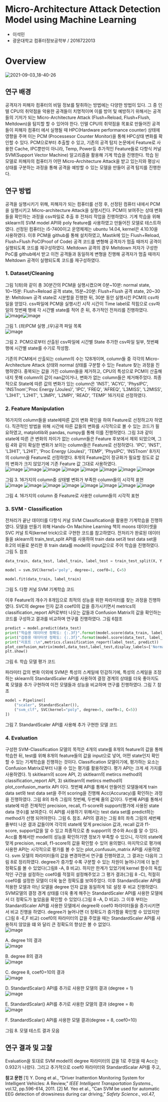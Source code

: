 
# **Micro-Architecture Attack Detection Model using Machine Learning**
* 이석민
* 광운대학교 컴퓨터정보공학부 / 2016722013

# Overview

![2021-09-03_18-40-26](https://user-images.githubusercontent.com/67637935/131985282-2bd4c125-22f3-4b02-b852-005c5087df40.png)


## **연구 배경**

공격자가 피해자 컴퓨터의 비밀 정보를 탈취하는 방법에는 다양한 방법이 있다. 그 중 인텔  CPU의 취약점을 악용한 공격들이 치명적이며 이를 방어 및 예방하기 위해서는 공격들의 기저가 되는 Micro-Architecture Attack (Flush+Reload, Flush+Flush, Meltdown)을 탐지할 할 수 있어야 한다. 인텔 CPU의 취약점을 목표로 만들어진 공격들이 피해자 컴퓨터 에서 실행될 때 HPC(Hardware performance counter) 상태에 영향을 주며 이는 PCM (Processesor Counter Monitor)을 통해 HPC상태 변화를 확인할 수 있다. PCM으로부터 추출할 수 있고, 기존의 공격 탐지 논문에서 Feature로 사용한 Cache, IPC뿐만이 아니라, Temp, Power등 추가적인 Feature들로 다항식 커널 SVM(Support Vector Machine) 알고리즘을 활용해 기계 학습을 진행한다. 학습 된 모델로 피해자의 컴퓨터가 어떤 Micro-Architecture Attack을 받고 있는지와 평상시 상태를 구분하는 과정을 통해 공격을 예방할 수 있는 모델을 만들어 공격 탐지를 진행한다.

## **연구 방법**

공격을 실행시키기 위해, 피해자가 되는 컴퓨터를 선정 후, 선정된 컴퓨터 내에서 PCM을 실행시키고 Micro-architecture Attack을 실행시킨다. PCM이 보여주는 상태 변화들을 확인하는 과정을 csv파일로 추출 후 전처리 작업을 진행하였다. 기계 학습을 위해 sklearn의 SVM model API와 poly feature를 사용하였고  만들어진 모델로 테스트하였다.
선정된 컴퓨터는 i5-7400이고 운영체제는 ubuntu 14.04, kernel은 4.10.10을 사용하였다. 이후 PCM을 github를 통해 설치하였고, Mastik에 있는 Flush+Reload, Flush+Flush PoC(Proof of Code) 공격 코드를 변형해 공격자가 멈출 때까지 공격이 실행되도록 코드를 재구성하였다. Meltdown 공격의 경우 Meltdown 저자가 구성한 PoC를 github에서 받고 이전 공격들과 동일하게 변형을 진행해 공격자가 멈출 때까지 Meltdown 공격이 실행되도록 코드를 재구성하였다.

### **1.**   **Dataset/Cleaning**
그림 1(좌)와 같이 총 30분간의 PCM을 실행시켰으며 0분~10분: normal state, 10~15분:  Flush+Reload 공격 state, 15분~20분: Flush+Flush 공격 state, 20~30분: Meltdown 공격 state로 시분할을 진행한 뒤, 30분 동안 실행시킨 PCM의 csv파일을 얻었다. csv파일에 PCM을 실행시킨 시작 시간이 Time label로 적힘으로 csv파일의 첫번째 행에 각 시간별 state를 적어 준 뒤, 추가적인 전처리를 진행하였다.  
![image](https://user-images.githubusercontent.com/67637935/116090757-2a264100-a6df-11eb-9b3b-08e03e7f6050.png)![image](https://user-images.githubusercontent.com/67637935/116090772-2e525e80-a6df-11eb-811c-e809cbe7fe8f.png)

그림 1. (좌)PCM 실행 ,(우)공격 파일 목록  
![image](https://user-images.githubusercontent.com/67637935/116090780-30b4b880-a6df-11eb-87f8-bb8fdd37a926.png)  

그림 2. PCM으로부터 산출된 csv파일에 시간별 State 추가한 csv파일 일부, 첫번째 행에 시간별 state를 수기로 작성함.

기존의 PCM에서 산출되는 column의 수는 128개이며, column들 중 각각의 Micro-Architecture Attack 상태와 normal 상태를 구분할 수 있는 Feature 찾는 과정을 진행하였다. 중복되는 값을 가진 column들을 제거하고, CPU의 특성으로 PCM이 산출해 내지 못해  column의 값이 nan값이거나, 변화가 없는 column들은 제거해주었다. 최종적으로 State에 따른 값의 변화가 있는 column은 'INST', 'ACYC', 'PhysIPC', 'INSTnom','Proc Energy (Joules)', 'IPC', 'FREQ', 'AFREQ', 'L3MISS', 'L2MISS', 'L3HIT', 'L2HIT', 'L3MPI', 'L2MPI', 'READ', 'TEMP' 16가지로 선정하였다.

### **2.**   **Feature Manipulation**
16가지의 column들을 state에따른 값의 변화 확인을 하여 Feature로 선정하고자 하였다. 직관적인 방법을 위해 시간에 따른 값들의 변화를 시각적으로 볼 수 있는 코드가 필요하였고, matplotlib와 pandas, numpy를 통해 이를 진행하였다. 그림 3과 같이 state에 따른 큰 변화의 차이가 없는 column들은 Feature 후보에서 제외 되었으며, 그림 4와 같이 확실한 변화가 보이는 column들은 Feature로 선정하였다. 'IPC', 'INST', 'L3HIT', 'L2HIT', 'Proc Energy (Joules)', 'TEMP', 'PhysIPC', 'INSTnom' 8가지의 column을 Feature로 선정하였다. 8개의 Feature값이 정규화가 필요할 정도로 값의 변화가 크지 않았기에 기존 Feature 값 그대로 사용하였다.  
![image](https://user-images.githubusercontent.com/67637935/116090853-44f8b580-a6df-11eb-87f1-10beef62949c.png)
![image](https://user-images.githubusercontent.com/67637935/116090862-475b0f80-a6df-11eb-9067-93bbf066a17c.png)
![image](https://user-images.githubusercontent.com/67637935/116090872-4924d300-a6df-11eb-80e1-1ab1b5b32db6.png)
![image](https://user-images.githubusercontent.com/67637935/116090882-4a560000-a6df-11eb-9333-707d99d258c2.png)
![image](https://user-images.githubusercontent.com/67637935/116090888-4c1fc380-a6df-11eb-8436-93fb712b758a.png)
![image](https://user-images.githubusercontent.com/67637935/116090893-4de98700-a6df-11eb-9c3e-b28590f184c2.png)
![image](https://user-images.githubusercontent.com/67637935/116090901-4fb34a80-a6df-11eb-99fd-549628fd23c1.png)
![image](https://user-images.githubusercontent.com/67637935/116090909-517d0e00-a6df-11eb-9ff2-1e851068313e.png)

그림 3. 16가지의 column중 상태별 변화가 부족한 column들의 시각적 표현  
![image](https://user-images.githubusercontent.com/67637935/116090923-5346d180-a6df-11eb-8917-7fe9d0a61c27.png)
![image](https://user-images.githubusercontent.com/67637935/116090936-56da5880-a6df-11eb-94c2-68e816e9d9e6.png)
![image](https://user-images.githubusercontent.com/67637935/116090944-58a41c00-a6df-11eb-8ce0-66faee4d9b23.png)
![image](https://user-images.githubusercontent.com/67637935/116090956-5b067600-a6df-11eb-9f26-1c950220ef5c.png)
![image](https://user-images.githubusercontent.com/67637935/116090964-5cd03980-a6df-11eb-8785-f198f667109e.png)
![image](https://user-images.githubusercontent.com/67637935/116090971-5e99fd00-a6df-11eb-9abe-92bc5a8ba2c9.png)
![image](https://user-images.githubusercontent.com/67637935/116090979-60fc5700-a6df-11eb-8a74-ac32ed72dc37.png)
![image](https://user-images.githubusercontent.com/67637935/116090992-648fde00-a6df-11eb-94b1-4fe7619e319c.png)

그림 4. 16가지의 column 중 Feature로 사용한 column들의 시각적 표현

### **3.**   **SVM - Classification**
전처리가 끝난 데이터를 다항식 커널 SVM Classification을 활용한 기계학습을 진행하였다. 모델을 만들기 위해 Hands-On Machine Learning 책의 moons 데이터셋을 SVC 커널 트릭(kernel trick)으로 구현한 코드를 참고하였다. 전처리가 완료된 데이터들을 sklearn의 train_test_split API를 사용하여 train data set과 test data set을 8:2의 비율로 분리한 후 train data를 model의 input값으로 주어 학습을 진행하였다. 그림 5. 참조
```python
data_train, data_test, label_train, label_test = train_test_split(X, Y, test_size=0.2, random_state=11)

model = svm.SVC(kernel='poly', degree=1, coef0=1, C=5)

model.fit(data_train, label_train)

```
그림 5. 다항 커널 SVM 기계학습 코드

이후 Feature의 개수가 8개임으로 최적의 성능을 위한 파라미터를 찾는 과정을 진행하였다.  SVC의 degree 인자 값과 coef0의 값을 증가시키면서 metrics의 classification_report API로부터 나오는 값들과 Confusion Matrix의 값을 확인하는 코드를 구성하고 결과를 비교하며 연구를 진행하였다. 그림 6참조
```python
predict = model.predict(data_test)
print("학습용 데이터셋 정확도: {:.3f}".format(model.score(data_train, label_train)))
print("검증용 데이터셋 정확도: {:.3f}".format(model.score(data_test, label_test)))
print("리포트 :\n",metrics.classification_report(label_test, predict)) 
plot_confusion_matrix(model,data_test,label_test,display_labels=['Normal','Flush+Reload','Flush+Flush','Meltdown'])
plt.show()

```
그림 6. 학습 모델 평가 코드

파라미터 값의 변화 이외에 SVM은 특성의 스케일에 민감하기에, 특성의 스케일을 조정하는 sklearn의 StandardScaler API를 사용하여 결정 경계의 상태를 더욱 좋아지도록 모델을 추가 구현하여 이전 모델들과 성능을 비교하며 연구를 진행하였다. 그림 7. 참조
```python
model = Pipeline([
    ("scaler", StandardScaler()),
    ("svm_clf", SVC(kernel="poly", degree=5, coef0=1, C=5))
])

```
그림 7. StandardScaler API를 사용해 추가  구현한 모델 코드

### **4.**   **Evaluation**
구성한 SVM-Classification 모델의 목적은 4개의 state를 8개의 feature의 값을 통해 학습한 뒤, test를 위해 8개의 feature들의 값을 input으로 넣어, 어떤 state인지 확인할 수 있는 기계학습을 진행하는 것이다.
Classification 모델이기에, 평가하는 요소는 Confusion Matrix로부터 나올 수 있는 평가를 활용하였다. 평가 API는 크게 세 가지를 사용하였다. 1) skitlearn의 score API, 2) skitlearn의 metircs method의 classification_report API, 3) skitlearn의 metircs method의 plot_confusion_martix API 이다. 첫번째 API를 통해서 만들어진 모델들에게 train data set와 test data set을 주어 scoring을 진행해 Acc(Accuracy)를 확인하는 과정을 진행하였다. 그림 8의 좌측 그림의 첫번째, 두번째 줄의 값이다. 두번째 API를 통해서 state에 따른 전체적인 precision, recall, f1-score와 support(평가에 사용된 state data 갯수)를 보여준다. 이 API를 사용하기 위해서는 test data set를 predict하는 method가 선행 되어야한다. 그림 6. 참조. API의 결과는 그림 8의 좌측 그림의 세번째 줄부터 나온 결과 값들이며 각각의 state에 맞게 precision 값과, recall 값과 f1-score, support값을 알 수 있고 최종적으로 총 support의 갯수와 Acc를 알 수 있다. Acc를 통해서만 model의 성능을 확인하기엔 정보가 부족할 수 있으니, 각각의 state에 맞게 precision, recall, f1-score의 값을 확인할 수 있어 용의했다. 마지막으로 평가에 사용한 API는 시각적으로 평가를 볼 수 있는 plot_confusuin_matrix API를 사용하였다.
svm 모델의 파라미터들의 값을 변경하면서 연구를 진행하였고, 그 결과는 다음의 그림 8로 정리하였다. degree가 증가할 수록 구분할 수 있는 차원이 늘어나기에 더 높은 정확도를 볼 수 있었다(그림8 -A, B 비교). 하지만 한계가 있었기에 kernel 함수의 독립적인 구간을 설정하는 coef0를 적절히 설정해주었고 그 평가 결과(그림 8 -C), 적절히 coef0를 설정한 모델이 더욱 높은 정확도를 보여주었다. 이후 StandardScaler API를 적용한 모델과 아닌 모델을 degree 인자 값을 동일하게 1로 설정 후 비교 진행하였다. SVM모델의 결정 경계 상태를 더욱 좋게 해주는 StandardScaler API를 사용한 모델에서 더 정확도가 높았음을 확인할 수 있었다.(그림 8 -A, D 비교). 그 이후 부터는 StandardScaler API를 사용한 모델에서 degree와 coef0 파라미터들을 증가시키면서 비교 진행을 하였다. degree가 늘어나면 더 정확도가 증가함을 확인할 수 있었지만(그림 8 -E,F 비교) coef0의 파라미터의 값을 주었을 때는 StandardScaler API를 사용하지 않았을 떄 와 달리 큰 정확도의 향상은 볼 수 없었다.  
![image](https://user-images.githubusercontent.com/67637935/116091171-8db06e80-a6df-11eb-8dfe-d00997fb0cc4.png)

A.	degree 1의 결과  
![image](https://user-images.githubusercontent.com/67637935/116091181-8f7a3200-a6df-11eb-927f-224e94a79f53.png)

B.	degree 8의 결과  
![image](https://user-images.githubusercontent.com/67637935/116091197-92752280-a6df-11eb-97f4-b28bd6c2a0e9.png)

C.	degree 8, coef0=10의 결과  
![image](https://user-images.githubusercontent.com/67637935/116091209-94d77c80-a6df-11eb-818e-ba76150a0c09.png)

D.	StandardScalar() API를 추가로 사용한 모델의 결과 (degree = 1)  
![image](https://user-images.githubusercontent.com/67637935/116091221-9739d680-a6df-11eb-9411-353ab339ce1b.png)

E.	StandardScalar() API를 추가로 사용한 모델의 결과 (degree = 8)  
![image](https://user-images.githubusercontent.com/67637935/116091235-99039a00-a6df-11eb-86a2-30e58cc4956e.png)

F. StandardScalar() API를 사용한 모델 결과(degree = 8, coef0=10)  

그림 8. 모델 테스트 결과 모음

## **연구 결과 및 고찰**

Evaluation을 토대로 SVM model의 degree 파라미터의 값을 1로 주었을 때 Acc는 0.932가 나왔다. 그리고 추가적으로 coef0 파라미터와 StandardScalar API를 주고,

**참고 문헌**
[1] Y. Dong et al., “Driver Inattention Monitoring System for Intelligent Vehicles: A Review,” *IEEE Intelligent Transportation Systems*., vol.12, pp.596-614, 2011.
[2] M. Yeo et al., “Can SVM be used for automatic EEG detection of drowsiness during car driving,” *Safety Science*., vol.47,
